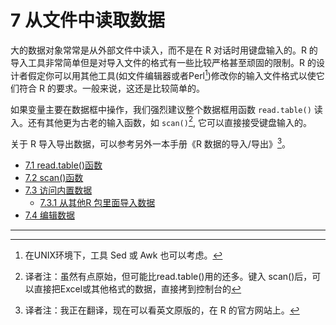 # 7 从文件中读取数据

大的数据对象常常是从外部文件中读入，而不是在 R 对话时用键盘输入的。R 的导入工具非常简单但是对导入文件的格式有一些比较严格甚至顽固的限制。R 的设计者假定你可以用其他工具(如文件编辑器或者Perl[^1])修改你的输入文件格式以使它们符合 R 的要求。一般来说，这还是比较简单的。

如果变量主要在数据框中操作，我们强烈建议整个数据框用函数 `read.table()` 读入。还有其他更为古老的输入函数，如 `scan()`[^2], 它可以直接接受键盘输入的。

关于 R 导入导出数据，可以参考另外一本手册《R 数据的导入/导出》[^3]。

* [7.1 read.table()函数](chapter7/section7_1.md)
* [7.2 scan()函数](chapter7/section7_2.md)
* [7.3 访问内置数据](chapter7/section7_3.md)
  * [7.3.1 从其他R 包里面导入数据](chapter7/section7_3_1.md)
* [7.4 编辑数据](chapter7/section7_4.md)





---

[^1]: 在UNIX环境下，工具 Sed 或 Awk 也可以考虑。
[^2]: 译者注：虽然有点原始，但可能比read.table()用的还多。键入 scan()后，可以直接把Excel或其他格式的数据，直接拷到控制台的
[^3]: 译者注：我正在翻译，现在可以看英文原版的，在 R 的官方网站上。